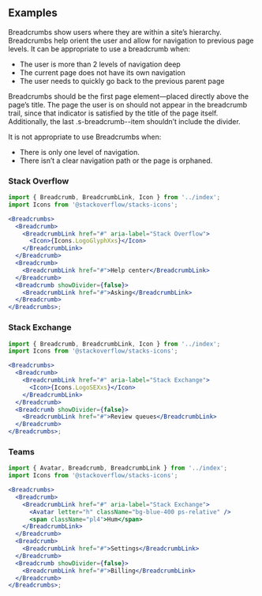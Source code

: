 ## Examples

Breadcrumbs show users where they are within a site’s hierarchy. Breadcrumbs help orient the user and allow for navigation to previous page levels. It can be appropriate to use a breadcrumb when:

- The user is more than 2 levels of navigation deep
- The current page does not have its own navigation
- The user needs to quickly go back to the previous parent page

Breadcrumbs should be the first page element—placed directly above the page’s title. The page the user is on should not appear in the breadcrumb trail, since that indicator is satisfied by the title of the page itself. Additionally, the last .s-breadcrumb--item shouldn’t include the divider.

It is not appropriate to use Breadcrumbs when:

- There is only one level of navigation.
- There isn’t a clear navigation path or the page is orphaned.

### Stack Overflow

```jsx padded
import { Breadcrumb, BreadcrumbLink, Icon } from '../index';
import Icons from '@stackoverflow/stacks-icons';

<Breadcrumbs>
  <Breadcrumb>
    <BreadcrumbLink href="#" aria-label="Stack Overflow">
      <Icon>{Icons.LogoGlyphXxs}</Icon>
    </BreadcrumbLink>
  </Breadcrumb>
  <Breadcrumb>
    <BreadcrumbLink href="#">Help center</BreadcrumbLink>
  </Breadcrumb>
  <Breadcrumb showDivider={false}>
    <BreadcrumbLink href="#">Asking</BreadcrumbLink>
  </Breadcrumb>
</Breadcrumbs>;
```

### Stack Exchange

```jsx padded
import { Breadcrumb, BreadcrumbLink, Icon } from '../index';
import Icons from '@stackoverflow/stacks-icons';

<Breadcrumbs>
  <Breadcrumb>
    <BreadcrumbLink href="#" aria-label="Stack Exchange">
      <Icon>{Icons.LogoSEXxs}</Icon>
    </BreadcrumbLink>
  </Breadcrumb>
  <Breadcrumb showDivider={false}>
    <BreadcrumbLink href="#">Review queues</BreadcrumbLink>
  </Breadcrumb>
</Breadcrumbs>;
```

### Teams

```jsx padded
import { Avatar, Breadcrumb, BreadcrumbLink } from '../index';
import Icons from '@stackoverflow/stacks-icons';

<Breadcrumbs>
  <Breadcrumb>
    <BreadcrumbLink href="#" aria-label="Stack Exchange">
      <Avatar letter="h" className="bg-blue-400 ps-relative" />
      <span className="pl4">Hum</span>
    </BreadcrumbLink>
  </Breadcrumb>
  <Breadcrumb>
    <BreadcrumbLink href="#">Settings</BreadcrumbLink>
  </Breadcrumb>
  <Breadcrumb showDivider={false}>
    <BreadcrumbLink href="#">Billing</BreadcrumbLink>
  </Breadcrumb>
</Breadcrumbs>;
```
